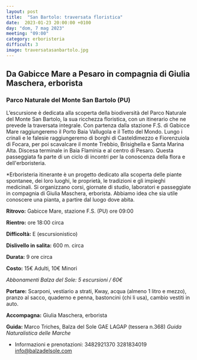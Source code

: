 ```yaml
---
layout: post
title:  "San Bartolo: traversata floristica"
date:  2023-01-23 20:00:00 +0100
day: "dom, 7 mag 2023"
meeting: "09:00"
category: erboristeria 
difficult: 3
image: traversatasanbartolo.jpg
---
```


## Da Gabicce Mare a Pesaro in compagnia di Giulia Maschera, erborista
### Parco Naturale del Monte San Bartolo (PU)

L’escursione è dedicata alla scoperta della biodiversità del Parco Naturale del Monte San Bartolo, la sua ricchezza floristica, con un itinerario che ne prevede la traversata integrale.
Con partenza dalla stazione F.S. di Gabicce Mare raggiungeremo il Porto Baia Vallugola e il Tetto del Mondo. Lungo i crinali e le falesie raggiungeremo di borghi di Casteldimezzo e Fiorenzuiola di Focara, per poi scavalcare il monte Trebbio, Brisighella e Santa Marina Alta. Discesa terminale in Baia Flaminia e al centro di Pesaro.
Questa passeggiata fa parte di un ciclo di incontri per la conoscenza della flora e dell'erboristeria.

*Erboristeria itinerante è un progetto dedicato alla scoperta delle piante spontanee, dei loro luoghi, le proprietà, le tradizioni e gli impieghi medicinali. Si organizzano corsi, giornate di studio, laboratori e passeggiate in compagnia di Giulia Maschera, erborista. Abbiamo idea che sia utile conoscere una pianta, a partire dal luogo dove abita.

**Ritrovo:** Gabicce Mare, stazione F.S. (PU) ore 09:00

**Rientro:** ore 18:00 circa 

**Difficoltà:** E (escursionistico)

**Dislivello in salita:**  600 m. circa

**Durata:** 9 ore circa

**Costo:** 15€ Adulti, 10€ Minori

*Abbonamenti Balza del Sole: 5 escursioni / 60€*

**Portare:** Scarponi, vestiario a strati, Kway, acqua (almeno 1 litro e mezzo), pranzo al sacco, quaderno e penna, bastoncini (chi li usa), cambio vestiti in auto.

**Accompagna:** Giulia Maschera, erborista 

**Guida:** Marco Triches, Balza del Sole GAE LAGAP (tessera n.368)
*Guida Naturalistica delle Marche*

+ Informazioni e prenotazioni:    3482921370    3281834019    info@balzadelsole.com
